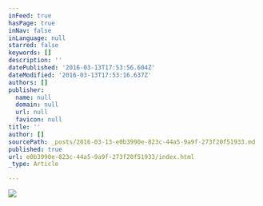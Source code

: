 ```yaml
---
inFeed: true
hasPage: true
inNav: false
inLanguage: null
starred: false
keywords: []
description: ''
datePublished: '2016-03-13T17:53:56.604Z'
dateModified: '2016-03-13T17:53:16.637Z'
authors: []
publisher:
  name: null
  domain: null
  url: null
  favicon: null
title: ''
author: []
sourcePath: _posts/2016-03-13-e0b3990e-823c-44a5-9a9f-273f20f51933.md
published: true
url: e0b3990e-823c-44a5-9a9f-273f20f51933/index.html
_type: Article

---
```

![](https://the-grid-user-content.s3-us-west-2.amazonaws.com/c61bf044-cfb2-4a13-8da9-cf9b66aa2540.png)